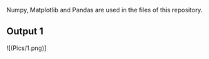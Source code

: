 Numpy, Matplotlib and Pandas are used in the files of this repository.

## Output 1

![(Pics/1.png)]
